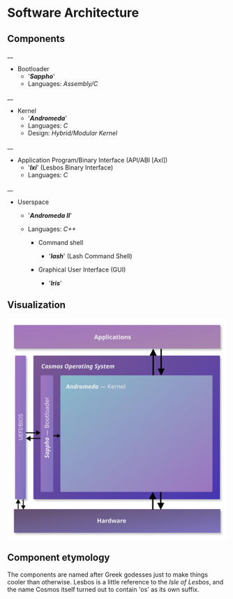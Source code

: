 # Software Architecture

## Components

__

- Bootloader
    - '***Sappho***'
    - Languages: *Assembly/C*

__

- Kernel
    - '***Andromeda***'
    - Languages: *C*
    - Design: *Hybrid/Modular Kernel*

__

- Application Program/Binary Interface (API/ABI [AxI])
    - '***lxi***'
        (Lesbos Binary Interface)
    - Languages: *C*

__

- Userspace

    - '***Andromeda II***'
    - Languages: *C++*

        - Command shell
            - '***lash***'
                (Lash Command Shell)

        - Graphical User Interface (GUI)
            - '***Iris***'

## Visualization

![Graphic](resources/architecture.png)

## Component etymology

The components are named after Greek godesses just to make things cooler than otherwise. Lesbos is a little reference to the *Isle of Lesbos*, and the name Cosmos itself turned out to contain 'os' as its own suffix.